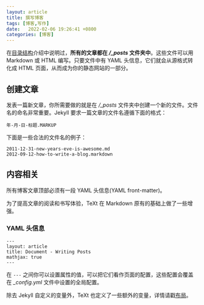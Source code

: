 ```yaml
---
layout: article
title: 撰写博客
tags: [博客,写作]
date:   2022-02-06 19:26:41 +0800
categories: [博客]
---
```


在[目录结构](http://jekyllcn.com/docs/structure/)介绍中说明过，**所有的文章都在 */_posts* 文件夹中**。这些文件可以用 Markdown 或 HTML 编写。只要文件中有 YAML 头信息，它们就会从源格式转化成 HTML 页面，从而成为你的静态网站的一部分。

<!--more-->

## 创建文章

发表一篇新文章，你所需要做的就是在 */_posts* 文件夹中创建一个新的文件。文件名的命名非常重要。Jekyll 要求一篇文章的文件名遵循下面的格式：

    年-月-日-标题.MARKUP

下面是一些合法的文件名的例子：

    2011-12-31-new-years-eve-is-awesome.md
    2012-09-12-how-to-write-a-blog.markdown

## 内容相关

所有博客文章顶部必须有一段 YAML 头信息(YAML front-matter)。

为了提高文章的阅读和书写体验，TeXt 在 Markdown 原有的基础上做了一些增强。

### YAML 头信息

    ---
    layout: article
    title: Document - Writing Posts
    mathjax: true
    ---

在 `---` 之间你可以设置属性的值，可以把它们看作页面的配置，这些配置会覆盖在 *_config.yml* 文件中设置的全局配置。

除去 Jekyll 自定义的变量外，TeXt 也定义了一些额外的变量，详情请戳[布局](https://tianqi.name/jekyll-TeXt-theme/docs/zh/layouts)。
